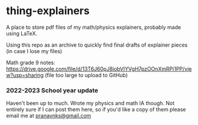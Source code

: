 # thing-explainers

A place to store pdf files of my math/physics explainers, probably made using LaTeX.

Using this repo as an archive to quickly find final drafts of explainer pieces (in case I lose my files)


Math grade 9 notes: https://drive.google.com/file/d/13T6J60pJ8iobVIYVgH7pzOOnXmRPi1PP/view?usp=sharing (file too large to upload to GitHub)

### 2022-2023 School year update
Haven't been up to much. Wrote my physics and math IA though. Not entirely sure if I can post them here, so if you'd like a copy of them please email me at pranavnks@gmail.com
